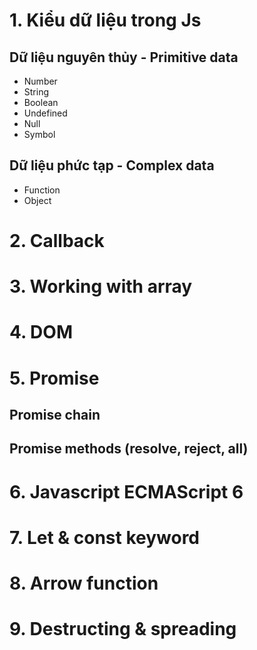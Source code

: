 # 1. Kiểu dữ liệu trong Js

## Dữ liệu nguyên thủy - Primitive data

- Number
- String
- Boolean
- Undefined
- Null
- Symbol

## Dữ liệu phức tạp - Complex data

- Function
- Object

# 2. Callback

# 3. Working with array

# 4. DOM

# 5. Promise

## Promise chain

## Promise methods (resolve, reject, all)

# 6. Javascript ECMAScript 6

# 7. Let & const keyword

# 8. Arrow function

# 9. Destructing & spreading
